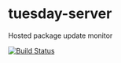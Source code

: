 # tuesday-server
Hosted package update monitor

[![Build Status](https://travis-ci.com/tuesday-sh/tuesday-server.svg?branch=master)](https://travis-ci.com/tuesday-sh/tuesday-server)
